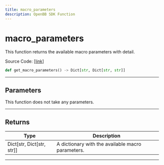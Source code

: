 ```yaml
---
title: macro_parameters
description: OpenBB SDK Function
---
```


# macro_parameters

This function returns the available macro parameters with detail.

Source Code: [[link](https://github.com/OpenBB-finance/OpenBBTerminal/tree/main/openbb_terminal/economy/econdb_model.py#L632)]

```python
def get_macro_parameters() -> Dict[str, Dict[str, str]]
```
---
## Parameters

This function does not take any parameters.

---
## Returns

| Type | Description |
| ---- | ----------- |
| Dict[str, Dict[str, str]] | A dictionary with the available macro parameters. |

---
